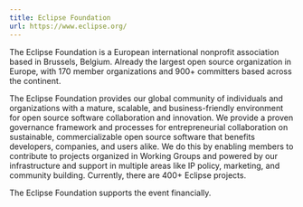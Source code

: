 ```yaml
---
title: Eclipse Foundation
url: https://www.eclipse.org/
---
```


The Eclipse Foundation is a European international nonprofit
association based in Brussels, Belgium. Already the largest open
source organization in Europe, with 170 member organizations and
900+ committers based across the continent.

The Eclipse Foundation provides our global community of individuals
and organizations with a mature, scalable, and business-friendly
environment for open source software collaboration and innovation.
We provide a proven governance framework and processes for
entrepreneurial collaboration on sustainable, commercializable open
source software that benefits developers, companies, and users alike.
We do this by enabling members to contribute to projects organized in
Working Groups and powered by our infrastructure and support in
multiple areas like IP policy, marketing, and community building.
Currently, there are 400+ Eclipse projects.

The Eclipse Foundation supports the event financially.
